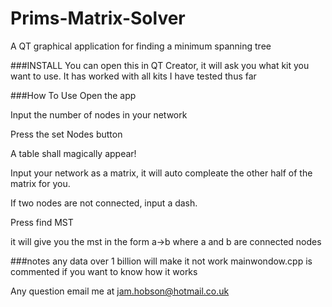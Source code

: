 # Prims-Matrix-Solver
A QT graphical application for finding a minimum spanning tree

###INSTALL
You can open this in QT Creator, it will ask you what kit you want to use. It has worked with all kits I have tested thus far

###How To Use
Open the app

Input the number of nodes in your network

Press the set Nodes button

A table shall magically appear!

Input your network as a matrix, it will auto compleate the other half of the matrix for you.

If two nodes are not connected, input a dash.



Press find MST


it will give you the mst in the form a->b where a and b are connected nodes


###notes
any data over 1 billion will make it not work
mainwondow.cpp is commented if you want to know how it works

Any question email me at jam.hobson@hotmail.co.uk

